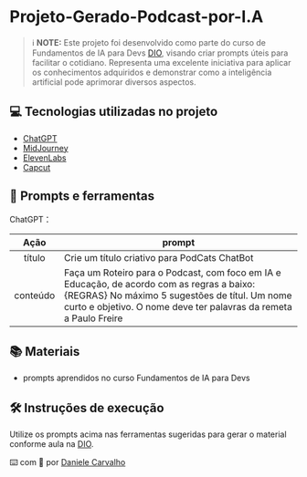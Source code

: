 # Projeto-Gerado-Podcast-por-I.A

> ℹ️ **NOTE:** Este projeto foi desenvolvido como parte do curso de Fundamentos de IA para Devs [DIO](https://dio.me), visando criar prompts úteis para facilitar o cotidiano. Representa uma excelente iniciativa para aplicar os conhecimentos adquiridos e demonstrar como a inteligência artificial pode aprimorar diversos aspectos.

## 💻 Tecnologias utilizadas no projeto

- [ChatGPT](https://chat.openai.com/) 
- [MidJourney](https://www.midjourney.com/app/)
- [ElevenLabs](https://beta.elevenlabs.io/)
- [Capcut](https://www.capcut.com/pt-br/)

## 📄 Prompts e ferramentas

ChatGPT：

|   Ação   | prompt                                                                                                                                                                                                                                                                         |
| :------: | ------------------------------------------------------------------------------------------------------------------------------------------------------------------------------------------------------------------------------------------------------------------------------ |
|  título  | Crie um título criativo para PodCats ChatBot                                                                                                                                                                                                    |
| conteúdo | Faça um Roteiro para o Podcast, com foco em IA e Educação, de acordo com as regras a baixo: {REGRAS} No máximo 5 sugestões de títul. Um nome curto e objetivo. O nome deve ter palavras da remeta a Paulo Freire|

## 📚 Materiais

- prompts aprendidos no curso Fundamentos de IA para Devs

## 🛠️ Instruções de execução

Utilize os prompts acima nas ferramentas sugeridas para gerar o material conforme aula na [DIO](https://dio.me).


⌨️ com 💜 por [Daniele Carvalho](https://www.linkedin.com/in/danioak/)
